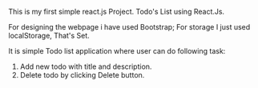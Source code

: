 This is my first simple react.js Project.
Todo's List using React.Js. 

For designing the webpage i have used Bootstrap;
For storage I just used localStorage, That's Set.

It is simple Todo list application where user can do following task:
1) Add new todo with title and description.
2) Delete todo by clicking Delete button.


